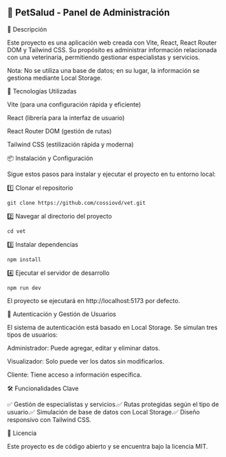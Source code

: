 ## 🐾 PetSalud - Panel de Administración

📌 Descripción

Este proyecto es una aplicación web creada con Vite, React, React Router DOM y Tailwind CSS. Su propósito es administrar información relacionada con una veterinaria, permitiendo gestionar especialistas y servicios.

Nota: No se utiliza una base de datos; en su lugar, la información se gestiona mediante Local Storage.

🚀 Tecnologías Utilizadas

Vite (para una configuración rápida y eficiente)

React (librería para la interfaz de usuario)

React Router DOM (gestión de rutas)

Tailwind CSS (estilización rápida y moderna)

📦 Instalación y Configuración

Sigue estos pasos para instalar y ejecutar el proyecto en tu entorno local:

1️⃣ Clonar el repositorio

  ``git clone https://github.com/cossiovd/vet.git``

2️⃣ Navegar al directorio del proyecto

  ``cd vet``

3️⃣ Instalar dependencias

  ``npm install``

4️⃣ Ejecutar el servidor de desarrollo

  ``npm run dev``

El proyecto se ejecutará en http://localhost:5173 por defecto.

🔑 Autenticación y Gestión de Usuarios

El sistema de autenticación está basado en Local Storage. Se simulan tres tipos de usuarios:

Administrador: Puede agregar, editar y eliminar datos.

Visualizador: Solo puede ver los datos sin modificarlos.

Cliente: Tiene acceso a información específica.

🛠️ Funcionalidades Clave

✅ Gestión de especialistas y servicios.✅ Rutas protegidas según el tipo de usuario.✅ Simulación de base de datos con Local Storage.✅ Diseño responsivo con Tailwind CSS.

📜 Licencia

Este proyecto es de código abierto y se encuentra bajo la licencia MIT.
